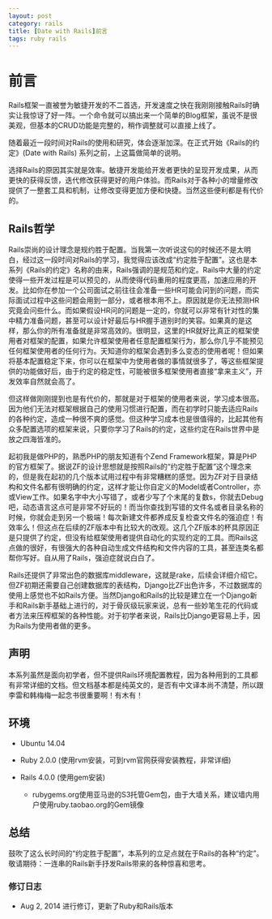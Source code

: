 ```yaml
---
layout: post
category: rails
title: [Date with Rails]前言
tags: ruby rails
---
```


# 前言

Rails框架一直被誉为敏捷开发的不二首选，开发速度之快在我刚刚接触Rails时确实让我惊讶了好一阵。一个命令就可以搞出来一个简单的Blog框架，虽说不是很美观，但基本的CRUD功能是完整的，稍作调整就可以直接上线了。

随着最近一段时间对Rails的使用和研究，体会逐渐加深。在正式开始《Rails的约定》(Date with Rails) 系列之前，上这篇做简单的说明。

选择Rails的原因其实就是效率。敏捷开发能给开发者更快的呈现开发成果，从而更快的获得反馈，迭代修改获得更好的用户体验。而Rails对于各种小的增量修改提供了一整套工具和机制，让修改变得更加方便和快捷。当然这些便利都是有代价的。

## Rails哲学
Rails崇尚的设计理念是规约胜于配置。当我第一次听说这句的时候还不是太明白，经过这一段时间对Rails的学习，我觉得应该改成“约定胜于配置”。这也是本系列《Rails的约定》名称的由来，Rails强调的是规范和约定。Rails中大量的约定使得一些开发过程是可以预见的，从而使得代码重用的程度更高，加速应用的开发。比如你在参加一个公司面试之前往往会准备一些HR可能会问到的问题，而实际面试过程中这些问题会用到一部分，或者根本用不上。原因就是你无法预测HR究竟会问些什么。而如果假设HR问的问题是一定的，你就可以非常有针对性的集中精力准备问题，甚至可以设计好最后与HR握手道别时的笑容。如果真的是这样，那么你的所有准备就是非常高效的。很明显，这里的HR就好比真正的框架使用者对框架的配置，如果允许框架使用者任意配置框架行为，那么你几乎不能预见任何框架使用者的任何行为。天知道你的框架会遇到多么变态的使用者呢！但如果将基本配置稳定下来，你可以在框架中为使用者做的事情就很多了，等这些框架提供的功能做好后，由于约定的稳定性，可能被很多框架使用者直接“拿来主义”，开发效率自然就会高了。

但这样做刚刚提到也是有代价的，那就是对于框架的使用者来说，学习成本很高。因为他们无法对框架根据自己的使用习惯进行配置，而在初学时只能去适应Rails的各种约定，造成一种很不爽的感觉。但这种学习成本也是很值得的，比起其他有众多配置选项的框架来说，只要你学习了Rails的约定，这些约定在Rails世界中是放之四海皆准的。

起初我是做PHP的，熟悉PHP的朋友知道有个Zend Framework框架，算是PHP的官方框架了。据说ZF的设计思想就是按照Rails的“约定胜于配置”这个理念来的，但是我在起初的几个版本试用过程中有非常糟糕的感觉。因为ZF对于目录结构和文件名都有很明确的约定，这样才能让你自定义的Model或者Controller，亦或View工作。如果名字中大小写错了，或者少写了个末尾的复数s，你就去Debug吧，动态语言这点可是非常不好玩的！而当你查找到写错的文件名或者目录名称的时候，你就会走到另一个极端！每次新建文件都养成反复检查文件名的强迫症！有效率么！但这点在后续的ZF版本中有比较大的改观。这几个ZF版本的杯具原因正是只提供了约定，但没有给框架使用者提供自动化的实现约定的工具。而Rails这点做的很好，有很强大的各种自动生成文件结构和文件内容的工具，甚至连类名都帮你写好。自从用了Rails，强迫症就说白白了。

Rails还提供了非常出色的数据库middleware，这就是rake，后续会详细介绍它。但ZF初期还需要自己创建数据库的表结构，Django比ZF出色许多，不过数据库的使用上感觉也不如Rails方便。当然Django和Rails的比较是建立在一个Django新手和Rails新手基础上进行的，对于骨灰级玩家来说，总有一些妙笔生花的代码或者方法来压榨框架的各种性能。对于初学者来说，Rails比Django更容易上手，因为Rails为使用者做的更多。

## 声明

本系列虽然是面向初学者，但不提供Rails环境配置教程，因为各种用到的工具都有非常详细的文档。但文档基本都是纯英文的，是否有中文译本尚不清楚，所以跟李雷和韩梅梅一起念书很重要啊！有木有！

## 环境

* Ubuntu 14.04
* Ruby 2.0.0 (使用rvm安装，可到rvm官网获得安装教程，非常详细)
* Rails 4.0.0 (使用gem安装)

  * rubygems.org使用亚马逊的S3托管Gem包，由于大墙关系，建议墙内用户使用ruby.taobao.org的Gem镜像

## 总结
鼓吹了这么长时间的“约定胜于配置”，本系列的立足点就在于Rails的各种“约定”。敬请期待：一连串的Rails新手抒发Rails带来的各种惊喜和思考。

### 修订日志

* Aug 2, 2014 进行修订，更新了Ruby和Rails版本
